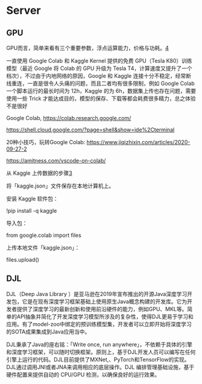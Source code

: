 # Server

## GPU

GPU而言，简单来看有三个重要参数，浮点运算能力，价格与功耗。[4]

一直使用 Google Colab 和 Kaggle Kernel 提供的免费 GPU（Tesla K80）训练模型（最近 Google 将 Colab 的 GPU 升级为 Tesla T4，计算速度又提升了一个档次），不过由于内地网络的原因，Google 和 Kaggle 连接十分不稳定，经常断线重连，一直是很令人头痛的问题，而且二者均有很多限制，例如 Google Colab 一个脚本运行的最长时间为 12h，Kaggle 的为 6h，数据集上传也存在问题，需要使用一些 Trick 才能达成目的，模型的保存、下载等都会耗费很多精力，总之体验不是很好

Google Colab, https://colab.research.google.com/

https://shell.cloud.google.com/?page=shell&show=ide%2Cterminal

20种小技巧，玩转Google Colab:
https://www.jiqizhixin.com/articles/2020-09-27-2

https://amitness.com/vscode-on-colab/

从 Kaggle 上传数据的步骤[3]

将「kaggle.json」文件保存在本地计算机上。

安装 Kaggle 软件包：

!pip install -q kaggle

导入包：

from google.colab import files

上传本地文件「kaggle.json」：

files.upload()

## DJL

DJL（Deep Java Library ）是亚马逊在2019年宣布推出的开源Java深度学习开发包，它是在现有深度学习框架基础上使用原生Java概念构建的开发库。它为开发者提供了深度学习的最新创新和使用前沿硬件的能力，例如GPU、MKL等。简单的API抽象并简化了开发深度学习模型所涉及的复杂性，使得DJL更易于学习和应用。有了model-zoo中绑定的预训练模型集，开发者可以立即开始将深度学习的SOTA成果集成到Java应用当中。

DJL秉承了Java的座右铭：「Write once, run anywhere」，不依赖于具体的引擎和深度学习框架，可以随时切换框架。原则上，基于DJL开发人员可以编写在任何引擎上运行的代码。DJL目前提供了MXNet,、PyTorch和TensorFlow的实现。DJL通过调用JNI或者JNA来调用相应的底层操作。DJL 编排管理基础设施，基于硬件配置来提供自动的 CPU/GPU 检测，以确保良好的运行效果。

[1]: https://www.guoyaohua.com/deeplearning-workstation.html#%E4%B8%BB%E6%9D%BF
[2]: https://www.jiqizhixin.com/articles/2020-10-30-12
[3]: https://www.jiqizhixin.com/articles/2020-11-16-11
[4]: http://mli.github.io/gpu/2016/01/17/build-gpu-clusters/
